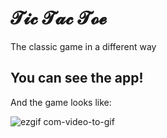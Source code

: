 # 𝓣𝓲𝓬 𝓣𝓪𝓬 𝓣𝓸𝓮

The classic game in a different way


## You can see the app!

And the game looks like:

![ezgif com-video-to-gif](https://user-images.githubusercontent.com/20933322/34930575-26a52f3e-f998-11e7-9ca7-ee7177fccb16.gif)
